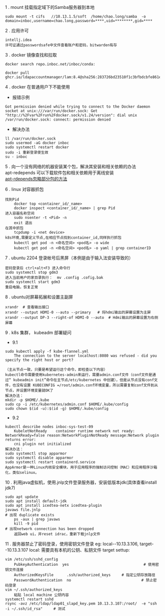 1 . mount 挂载指定域下的Samba服务器到本地
```
sudo mount -t cifs   //10.13.1.5/soft  /home/chao.long/samba  -o  domain=inboc,username=chao.long,password=****,uid=********,gid=****
```

2 . 应用许可
```
intellj.idea  
许可证通过passwordsafe中文件查看账户和密码，bitwarden有存
```

3 . docker 镜像查找和拉取 
```
docker search repo.inboc.net/inboc/conda:

docker pull ghcr.io/ldapaccountmanager/lam:8.4@sha256:283726bd23510f1c3bfbdcbfe861e6599e070616543aed02e9756075c97a9938
```

4 . docker 在普通用户下不能使用

- 报错示例
```
Got permission denied while trying to connect to the Docker daemon socket at unix:///var/run/docker.sock: Get "http://%2Fvar%2Frun%2Fdocker.sock/v1.24/version": dial unix /var/run/docker.sock: connect: permission denied
```

- 解决办法
```
ll /var/run/docker.sock
sudo usermod -aG docker inboc
sudo systemctl restart docker
sudo -i 重新登录使生效 
su - inboc
```

5 . 向一个没有网络的机器安装某个包，解决其安装和相关依赖的办法  
apt-redepends 可以下载软件包和相关依赖用于离线安装  
[apt-rdepends忽略部分包的方法](https://superuser.com/questions/1112525/ignore-apt-get-download-errors/1137335#1137335)

6 . linux 对容器抓包
```
找到Pid
	docker top <container_id/_name> 
	docker inspect <container_id/_name> | grep Pid
进入容器名称空间
	sudo nsenter -t <Pid> -n
	exit 退出
在其中抓包
	tcpdump -i <net device>
k8s环境,需要定义节点,在相应节点找到container_id,同样执行抓包
	kubectl get pod -n <命名空间> <pod名> -o wide
	kubectl get pod -n <命名空间> <pod名> -o yaml | grep containerID
```

7 . ubuntu 2204 登录帐号后黑屏（本例是由于输入法安装导致的）
```
密码登录后 ctrl+alt+F3 进入命令行
sudo systemctl stop gdm3
进入当前用户的家目录执行：  mv .config .cofig.bak
sudo systemctl start gdm3
重启电脑，恢复正常
```

8 . ubuntu对屏幕拓展和设置主副屏
```
xrandr  # 查看输出接口
xrandr --output HDMI-0 --auto --primary   # 将hdmi输出的屏幕设置为主屏
xrandr --output DP-3 --right-of HDMI-0 --auto  # Hdmi输出的屏幕设置为右侧屏幕
```

9 .  k8s 集群， kubeadm 部署疑问
- 9.1
```
sudo kubectl apply -f kube-flannel.yml 
    The connection to the server localhost:8080 was refused - did you specify the right host or port?

（主从节点一致，只要是希望运行这个命令，即检查以下内容）
kubectl命令需要使用kubernetes-admin来运行，需要admin.conf文件（conf文件是通过“ kubeadmin init”命令在主节点/etc/kubernetes 中创建），但是从节点没有conf文件，也没有设置 KUBECONFIG =/root/admin.conf环境变量，所以需要复制conf文件到从节点，并设置环境变量就OK了
解决办法：
mkdir -p $HOME/.kube
sudo cp -i /etc/kubernetes/admin.conf $HOME/.kube/config
sudo chown $(id -u):$(id -g) $HOME/.kube/config
```
- 9.2
```
kubectl describe nodes inboc-sys-test-09
	KubeletNotReady    container runtime network not ready: NetworkReady=false reason:NetworkPluginNotReady message:Network plugin returns error:
	cni plugin not initialized
解决办法：
sudo systemctl stop apparmor
sudo systemctl disable apparmor
sudo systemctl restart containerd.service
AppArmor是一种Linux内核安全模块，用于应用程序的强制访问控制（MAC）和应用程序沙箱化，类似selinux。
```

10 . 利用java虚拟机，使用.jnlp文件登录服务器，安装低版本jdk(具体查看install jdk7)
```
sudo apt update 
sudo apt install default-jdk 
sudo apt install icedtea-netx icedtea-plugin
javaws file.jnlp
# 出现 duplicate exists
	ps -aux | grep javaws
	kill -9 pid
# 出现network connection has been dropped
	返回web ui，并reset idrac，重新下载jnlp文件
```

11 . 服务器禁止了密码登录，使用密钥文件登录
  eg: local--10.13.3.106, target--10.13.3.107
  local: 需要具有本机的公钥、私钥文件
  target settup:
```
vim /etc/ssh/sshd_config
	PubkeyAuthentication  yes                                  # 使用密钥文件连接
	AuthorizedKeysFile      .ssh/authorized_keys     # 指定公钥存放路径
	PasswordAuthentication  no                                # 禁止密码登录
vim ~/.ssh/authorized_keys
	粘贴 local machine 公钥内容
systemctl restart sshd
rsync -avz /etc/ldap/ldap01_slapd_key.pem 10.13.3.107:/root/  -e "ssh -i ~/.ssh/id_rsa"     # 测试
```
